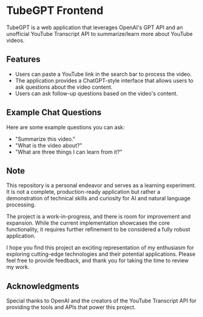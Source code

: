 # TubeGPT Frontend

TubeGPT is a web application that leverages OpenAI's GPT API and an unofficial YouTube Transcript API to summarize/learn more about YouTube videos.

## Features

- Users can paste a YouTube link in the search bar to process the video.
- The application provides a ChatGPT-style interface that allows users to ask questions about the video content.
- Users can ask follow-up questions based on the video's content.

## Example Chat Questions

Here are some example questions you can ask:

- "Summarize this video."
- "What is the video about?"
- "What are three things I can learn from it?"
  
## Note
This repository is a personal endeavor and serves as a learning experiment. It is not a complete, production-ready application but rather a demonstration of technical skills and curiosity for AI and natural language processing.

The project is a work-in-progress, and there is room for improvement and expansion. While the current implementation showcases the core functionality, it requires further refinement to be considered a fully robust application.

I hope you find this project an exciting representation of my enthusiasm for exploring cutting-edge technologies and their potential applications. Please feel free to provide feedback, and thank you for taking the time to review my work.

## Acknowledgments

Special thanks to OpenAI and the creators of the YouTube Transcript API for providing the tools and APIs that power this project.

